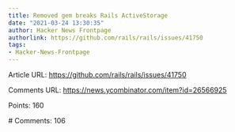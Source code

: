```yaml
---
title: Removed gem breaks Rails ActiveStorage
date: "2021-03-24 13:30:35"
author: Hacker News Frontpage
authorlink: https://github.com/rails/rails/issues/41750
tags:
- Hacker-News-Frontpage
---
```


<p>Article URL: <a href="https://github.com/rails/rails/issues/41750">https://github.com/rails/rails/issues/41750</a></p>
<p>Comments URL: <a href="https://news.ycombinator.com/item?id=26566925">https://news.ycombinator.com/item?id=26566925</a></p>
<p>Points: 160</p>
<p># Comments: 106</p>
